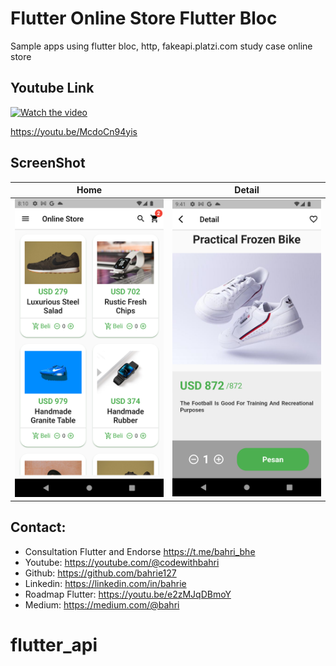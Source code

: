 # Flutter Online Store Flutter Bloc

Sample apps using flutter bloc, http, fakeapi.platzi.com study case online store

## Youtube Link

[![Watch the video](https://img.youtube.com/vi/McdoCn94yis/sddefault.jpg)](https://youtu.be/McdoCn94yis)

https://youtu.be/McdoCn94yis

## ScreenShot

| Home        | Detail    |
|--------------|-----------|
| <img src="1.png" width="300"/> | <img src="2.png" width="300"/>      |

## Contact:
* Consultation Flutter and Endorse https://t.me/bahri_bhe
* Youtube: https://youtube.com/@codewithbahri
* Github: https://github.com/bahrie127
* Linkedin: https://linkedin.com/in/bahrie
* Roadmap Flutter: https://youtu.be/e2zMJqDBmoY
* Medium: https://medium.com/@bahri

# flutter_api
